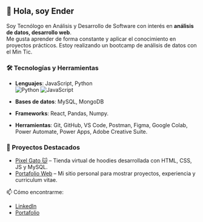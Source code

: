 ## 👋 Hola, soy Ender  
Soy Tecnólogo en Análisis y Desarrollo de Software con interés en **análisis de datos, desarrollo web**.  
Me gusta aprender de forma constante y aplicar el conocimiento en proyectos prácticos.
Estoy realizando un bootcamp de análisis de datos con el Min Tic.

### 🛠️ Tecnologías y Herramientas
- **Lenguajes**: JavaScript, Python <br>
![Python](https://img.shields.io/badge/Python-blue?logo=python&logoColor=white)
![JavaScript](https://img.shields.io/badge/JavaScript-yellow?logo=javascript&logoColor=black)

- **Bases de datos**: MySQL, MongoDB  
- **Frameworks**: React, Pandas, Numpy. 
- **Herramientas**: Git, GitHub, VS Code, Postman, Figma, Google Colab, Power Automate, Power Apps, Adobe Creative Suite. 

### 📂 Proyectos Destacados
- [Pixel Gato 🐱](https://github.com/EndersonAs/PixelGato) – Tienda virtual de hoodies desarrollada con HTML, CSS, JS y MySQL.  
- [Portafolio Web](https://github.com/EndersonAs/PaginaPixelGato) – Mi sitio personal para mostrar proyectos, experiencia y curriculum vitae.  

📫 Cómo encontrarme:  
- [LinkedIn](https://www.linkedin.com/in/enderson-ariza/)  
- [Portafolio](https://endersonas.github.io/portafolio_ender/)  





